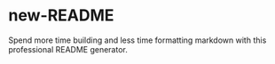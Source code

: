 # new-README
Spend more time building and less time formatting markdown with this professional README generator.
